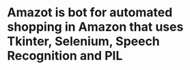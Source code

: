 # Amazot is bot for automated shopping in Amazon that uses Tkinter, Selenium, Speech Recognition and PIL
